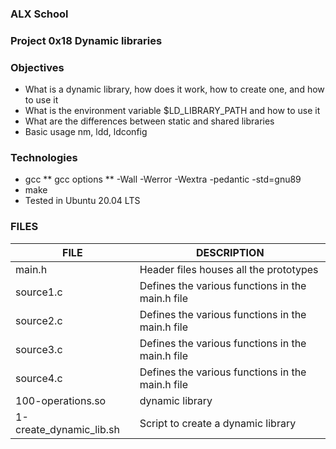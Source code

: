 ### ALX School
### Project 0x18 **Dynamic libraries**

### Objectives
- What is a dynamic library, how does it work, how to create one, and how to use it
- What is the environment variable $LD_LIBRARY_PATH and how to use it
- What are the differences between static and shared libraries
- Basic usage nm, ldd, ldconfig

### Technologies
- gcc
        ** gcc options ** -Wall -Werror -Wextra -pedantic -std=gnu89
- make
- Tested in  Ubuntu 20.04 LTS 
### FILES
| FILE | DESCRIPTION |
| ---- | ----------- |
| main.h | Header files houses all the prototypes |
| source1.c | Defines the various functions in the main.h file |
| source2.c | Defines the various functions in the main.h file |
| source3.c | Defines the various functions in the main.h file |
| source4.c | Defines the various functions in the main.h file |
|100-operations.so | dynamic library |
|1-create_dynamic_lib.sh | Script to create a dynamic library |

